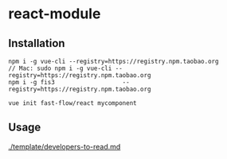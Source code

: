 # react-module

## Installation

```shell
npm i -g vue-cli --registry=https://registry.npm.taobao.org
// Mac: sudo npm i -g vue-cli --registry=https://registry.npm.taobao.org
npm i -g fis3                   --registry=https://registry.npm.taobao.org
```

```shell
vue init fast-flow/react mycomponent
```

## Usage

[./template/developers-to-read.md]()

